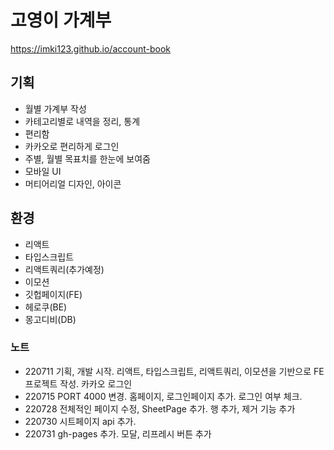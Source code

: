 # 고영이 가계부

https://imki123.github.io/account-book

## 기획

- 월별 가계부 작성
- 카테고리별로 내역을 정리, 통계
- 편리함
- 카카오로 편리하게 로그인
- 주별, 월별 목표치를 한눈에 보여줌
- 모바일 UI
- 머티어리얼 디자인, 아이콘

## 환경

- 리액트
- 타입스크립트
- 리액트쿼리(추가예정)
- 이모션
- 깃헙페이지(FE)
- 헤로쿠(BE)
- 몽고디비(DB)

### 노트

- 220711 기획, 개발 시작. 리액트, 타입스크립트, 리액트쿼리, 이모션을 기반으로 FE 프로젝트 작성. 카카오 로그인
- 220715 PORT 4000 변경. 홈페이지, 로그인페이지 추가. 로그인 여부 체크.
- 220728 전체적인 페이지 수정, SheetPage 추가. 행 추가, 제거 기능 추가
- 220730 시트페이지 api 추가.
- 220731 gh-pages 추가. 모달, 리프레시 버튼 추가
